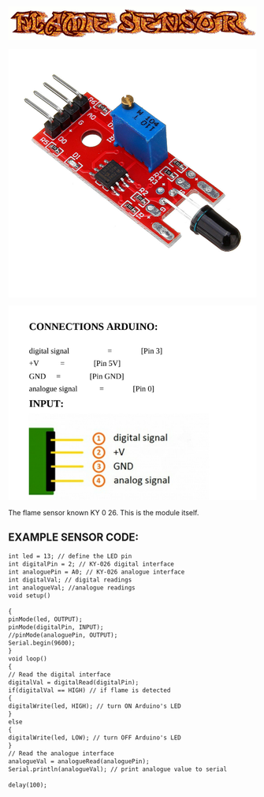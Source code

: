 ![](FlameSensor.gif)

![](FSENSOR.jpg)

![](FlameConect.PNG)

The flame sensor known KY 0 26. This is the module itself.

## EXAMPLE SENSOR CODE:
```ARDUINO
int led = 13; // define the LED pin
int digitalPin = 2; // KY-026 digital interface
int analoguePin = A0; // KY-026 analogue interface
int digitalVal; // digital readings
int analogueVal; //analogue readings
void setup()

{
pinMode(led, OUTPUT);
pinMode(digitalPin, INPUT);
//pinMode(analoguePin, OUTPUT);
Serial.begin(9600);
}
void loop()
{
// Read the digital interface
digitalVal = digitalRead(digitalPin);
if(digitalVal == HIGH) // if flame is detected
{
digitalWrite(led, HIGH); // turn ON Arduino's LED
}
else
{
digitalWrite(led, LOW); // turn OFF Arduino's LED
}
// Read the analogue interface
analogueVal = analogueRead(analoguePin);
Serial.println(analogueVal); // print analogue value to serial

delay(100);

```
